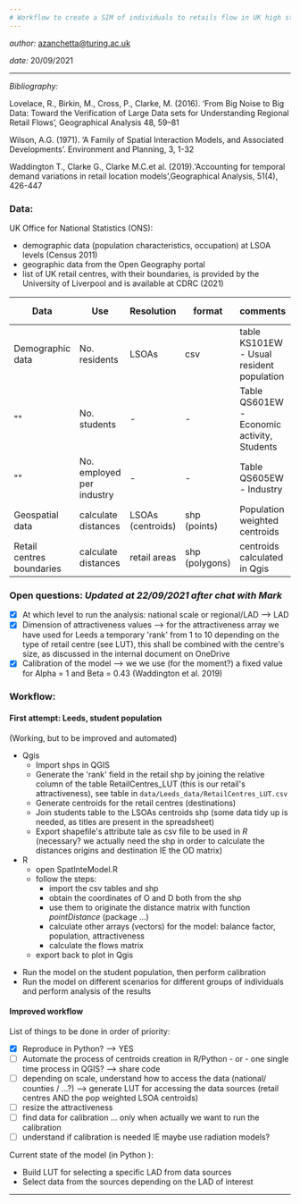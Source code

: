 ```yaml
---
# Workflow to create a SIM of individuals to retails flow in UK high streets
---
```

*author:* azanchetta@turing.ac.uk

*date:* 20/09/2021

---
*Bibliography:*

Lovelace, R., Birkin, M., Cross, P., Clarke, M. (2016). ‘From Big Noise to Big Data: Toward the Verification of Large Data sets for Understanding Regional Retail Flows’, Geographical Analysis 48, 59–81

Wilson, A.G. (1971). ‘A Family of Spatial Interaction Models, and Associated Developments’. Environment and Planning, 3, 1-32

Waddington T., Clarke G., Clarke M.C.et al. (2019).‘Accounting for temporal demand variations in retail location models’,Geographical Analysis, 51(4), 426-447


### Data:
UK Office for National Statistics (ONS):
- demographic data (population characteristics, occupation) at LSOA levels (Census 2011)
- geographic data from the Open Geography portal
- list of UK retail centres, with their boundaries, is provided by the University of Liverpool and is available at CDRC (2021)

Data | Use | Resolution | format | comments | link to source
---- | --- | ---------- | ------ | -------- | --- 
Demographic data | No. residents | LSOAs | csv | table KS101EW - Usual resident population | [Census 2011](https://www.nomisweb.co.uk/query/select/getdatasetbytheme.asp?theme=75&subgrp=Key+Statistics)
"" | No. students | - | - | Table QS601EW - Economic activity, Students | -
"" | No. employed per industry | - | - | Table QS605EW - Industry | - 
Geospatial data | calculate distances | LSOAs (centroids) | shp (points) | Population weighted centroids | [ONS geoportal](https://geoportal.statistics.gov.uk/datasets/lower-layer-super-output-areas-december-2011-population-weighted-centroids/explore)
Retail centres boundaries | calculate distances | retail areas | shp (polygons) | centroids calculated in Qgis | [CDRC](https://data.cdrc.ac.uk/dataset/retail-centre-boundaries)

### Open questions: *Updated at 22/09/2021 after chat with Mark*
- [X] At which level to run the analysis: national scale or regional/LAD --> LAD
- [X] Dimension of attractiveness values --> for the attractiveness array we have used for Leeds a temporary 'rank' from 1 to 10 depending on the type of retail centre (see LUT), this shall be combined with the centre's size, as discussed in the internal document on OneDrive
- [X] Calibration of the model --> we we use (for the moment?) a fixed value for Alpha = 1 and Beta = 0.43 (Waddington et al. 2019)

### Workflow:

#### First attempt: Leeds, student population
(Working, but to be improved and automated)
* Qgis
    * Import shps in QGIS
    * Generate the 'rank' field in the retail shp by joining the relative column of the table RetailCentres_LUT (this is our retail's attractiveness), see table in `data/Leeds_data/RetailCentres_LUT.csv`
    * Generate centroids for the retail centres (destinations)
    * Join students table to the LSOAs centroids shp (some data tidy up is needed, as titles are present in the spreadsheet)
    * Export shapefile's attribute tale as csv file to be used in *R* (necessary? we actually need the shp in order to calculate the distances origins and destination IE the OD matrix)
* R
    * open SpatInteModel.R
    * follow the steps:
        * import the csv tables and shp
        * obtain the coordinates of O and D both from the shp
        * use them to originate the distance matrix with function *pointDistance* (package ...)
        * calculate other arrays (vectors) for the model: balance factor, population, attractiveness
        * calculate the flows matrix
    * export back to plot in Qgis
- Run the model on the student population, then perform calibration
- Run the model on different scenarios for different groups of individuals and perform analysis of the results

#### Improved workflow
List of things to be done in order of priority:
- [X] Reproduce in Python? --> YES
- [ ] Automate the process of centroids creation in R/Python - or - one single time process in QGIS? --> share code
- [ ] depending on scale, understand how to access the data (national/ counties / ...?) --> generate LUT for accessing the data sources (retail centres AND the pop weighted LSOA centroids)
- [ ] resize the attractiveness
- [ ] find data for calibration ... only when actually we want to run the calibration
- [ ] understand if calibration is needed IE maybe use radiation models?

Current state of the model (in Python ):
* Build LUT for selecting a specific LAD from data sources
* Select data from the sources depending on the LAD of interest




--------------
